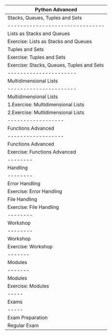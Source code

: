| Python Advanced  | 
| ---------------- |
| Stacks, Queues, Tuples and Sets |
| ------------------------------- |
| Lists as Stacks and Queues |
| Exercise: Lists as Stacks and Queues |
| Tuples and Sets |
| Exercise: Tuples and Sets |
| Exercise: Stacks, Queues, Tuples and Sets |
| ---------------------- |
| Multidimensional Lists |
| ---------------------- |
| Multidimensional Lists |
| 1.Exercise: Multidimensional Lists |
| 2.Exercise: Multidimensional Lists |
| ------------------ |
| Functions Advanced |
| ------------------ |
| Functions Advanced |
| Exercise: Functions Advanced |
| -------- |
| Handling |
| -------- |
| Error Handling |
| Exercise: Error Handling |
| File Handling |
| Exercise: File Handling |
| -------- |
| Workshop |
| -------- |
| Workshop |
| Exercise: Workshop |
| ------- |
| Modules |
| ------- |
| Modules |
| Exercise: Modules |
| ----- |
| Exams |
| ----- |
| Exam Preparation |
| Regular Exam |